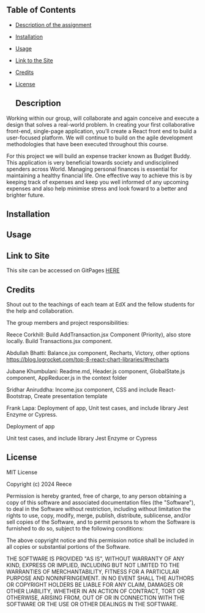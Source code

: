 ## Table of Contents

* [Description of the assignment](#description)
* [Installation](#installation)
* [Usage](#usage)
* [Link to the Site]()
* [Credits](#credits)
* [License](#license)

  ## Description

Working within our group, will collaborate and again conceive and execute a design that solves a real-world problem. In creating your first collaborative front-end, single-page application, you’ll create a React front end to build a user-focused platform. We will continue to build on the agile development methodologies that have been executed throughout this course. 

For this project we will build an expense tracker known as Budget Buddy. This application is very beneficial towards society and undisciplined spenders across World. Managing personal finances is essential for maintaining a healthy financial life. One effective way to achieve this is by keeping track of expenses and keep you well informed of any upcoming expenses and also help minimise stress and look foward to a better and brighter future.

## Installation

## Usage

## Link to Site

This site can be accessed on GitPages [HERE]()

## Credits

Shout out to the teachings of each team at EdX and the fellow students for the help and collaboration.

The group members and project responsibilities:

Reece Corkhill: Build AddTransaction.jsx Component (Priority), also store locally. Build Transactions.jsx component. 

Abdullah Bhatti: Balance.jsx component, Recharts, Victory, other options https://blog.logrocket.com/top-8-react-chart-libraries/#recharts  

Jubane Khumbulani: Readme.md, Header.js component, GlobalState.js component, AppReducer.js in the context folder 

Sridhar Aniruddha: Income.jsx component,  CSS and include React-Bootstrap, Create presentation template 

Frank Lapa: Deployment of app, Unit test cases, and include library Jest Enzyme or Cypress.

Deployment of app 

Unit test cases, and include library Jest Enzyme or Cypress 
  

## License

MIT License

Copyright (c) 2024 Reece

Permission is hereby granted, free of charge, to any person obtaining a copy
of this software and associated documentation files (the "Software"), to deal
in the Software without restriction, including without limitation the rights
to use, copy, modify, merge, publish, distribute, sublicense, and/or sell
copies of the Software, and to permit persons to whom the Software is
furnished to do so, subject to the following conditions:

The above copyright notice and this permission notice shall be included in all
copies or substantial portions of the Software.

THE SOFTWARE IS PROVIDED "AS IS", WITHOUT WARRANTY OF ANY KIND, EXPRESS OR
IMPLIED, INCLUDING BUT NOT LIMITED TO THE WARRANTIES OF MERCHANTABILITY,
FITNESS FOR A PARTICULAR PURPOSE AND NONINFRINGEMENT. IN NO EVENT SHALL THE
AUTHORS OR COPYRIGHT HOLDERS BE LIABLE FOR ANY CLAIM, DAMAGES OR OTHER
LIABILITY, WHETHER IN AN ACTION OF CONTRACT, TORT OR OTHERWISE, ARISING FROM,
OUT OF OR IN CONNECTION WITH THE SOFTWARE OR THE USE OR OTHER DEALINGS IN THE
SOFTWARE.
